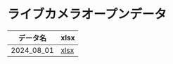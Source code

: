 # ライブカメラオープンデータ

| データ名 | xlsx | 
| --- | --- | 
| 2024_08_01 | [xlsx](https://docs.google.com/spreadsheets/d/1G9FmVkFNOIHgLiu16Nt5TXamoRFRwZ6G/edit?usp=sharing&ouid=106939228419477348808&rtpof=true&sd=true) | 